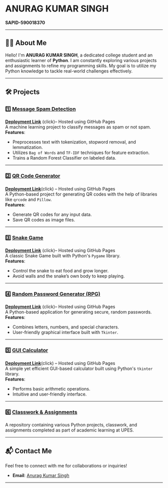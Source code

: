 # ANURAG KUMAR SINGH  
**SAPID-590018370**  



---

## 👨‍💻 About Me  
Hello! I'm **ANURAG KUMAR SINGH**, a dedicated college student and an enthusiastic learner of **Python**. I am constantly exploring various projects and assignments to refine my programming skills. My goal is to utilize my Python knowledge to tackle real-world challenges effectively.

---

## 🛠️ Projects  

### 1️⃣ [Message Spam Detection](https://github.com/anurag815311/Message-detection)  
**[Deployment Link](https://anurag815311.github.io/Message-detection/)** (click)– Hosted using GitHub Pages  
A machine learning project to classify messages as spam or not spam.  
**Features**:  
- Preprocesses text with tokenization, stopword removal, and lemmatization.  
- Utilizes `Bag of Words` and `TF-IDF` techniques for feature extraction.  
- Trains a Random Forest Classifier on labeled data.
---

### 2️⃣ [QR Code Generator](https://github.com/anurag815311/qrcode)  
**[Deployment Link](https://anurag815311.github.io/qrcode/)**(click) – Hosted using GitHub Pages  
A Python-based project for generating QR codes with the help of libraries like `qrcode` and `Pillow`.  
**Features**:  
- Generate QR codes for any input data.  
- Save QR codes as image files.  

---

### 3️⃣ [Snake Game](https://github.com/anurag815311/snake-game)  
**[Deployment Link](https://anurag815311.github.io/snake-game/)** (click)– Hosted using GitHub Pages  
A classic Snake Game built with Python's `Pygame` library.  
**Features**:  
- Control the snake to eat food and grow longer.  
- Avoid walls and the snake’s own body to keep playing.  

---

### 4️⃣ [Random Password Generator (RPG)](https://github.com/anurag815311/RPG--project)  
**[Deployment Link](https://anurag815311.github.io/RPG--project/)** (click)– Hosted using GitHub Pages  
A Python-based application for generating secure, random passwords.  
**Features**:  
- Combines letters, numbers, and special characters.  
- User-friendly graphical interface built with `Tkinter`.  

---

### 5️⃣ [GUI Calculator](https://github.com/anurag815311/Calculator)  
**[Deployment Link](https://anurag815311.github.io/Calculator/)**(click) – Hosted using GitHub Pages  
A simple yet efficient GUI-based calculator built using Python's `tkinter` library.  
**Features**:  
- Performs basic arithmetic operations.  
- Intuitive and user-friendly interface. 

---

### 6️⃣ [Classwork & Assignments](https://github.com/anurag815311/python_upes_b1)  
A repository containing various Python projects, classwork, and assignments completed as part of academic learning at UPES.

---

## 📬 Contact Me  
Feel free to connect with me for collaborations or inquiries!  
- **Email**: [Anurag Kumar Singh](mailto:anuragsingh815311@gmail.com)  

---
